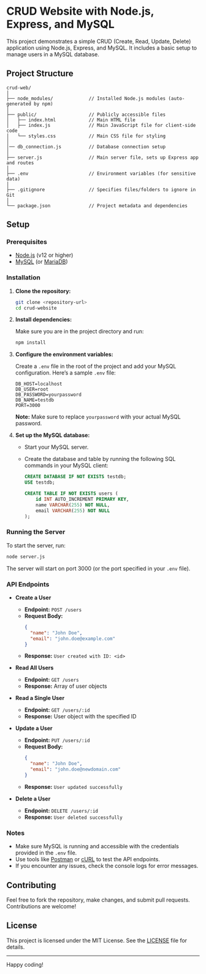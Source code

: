 # CRUD Website with Node.js, Express, and MySQL

This project demonstrates a simple CRUD (Create, Read, Update, Delete) application using Node.js, Express, and MySQL. It includes a basic setup to manage users in a MySQL database.

## Project Structure

```
crud-web/
│
├── node_modules/             // Installed Node.js modules (auto-generated by npm)
│
├── public/                   // Publicly accessible files
│   ├── index.html            // Main HTML file
│   ├── index.js              // Main JavaScript file for client-side code
│   └── styles.css            // Main CSS file for styling
│                 
│── db_connection.js          // Database connection setup
│
├── server.js                 // Main server file, sets up Express app and routes
│
├── .env                      // Environment variables (for sensitive data)
│
├── .gitignore                // Specifies files/folders to ignore in Git
│
└── package.json              // Project metadata and dependencies

```

## Setup

### Prerequisites

- [Node.js](https://nodejs.org/) (v12 or higher)
- [MySQL](https://www.mysql.com/) (or [MariaDB](https://mariadb.org/))

### Installation

1. **Clone the repository:**

   ```bash
   git clone <repository-url>
   cd crud-website
   ```

2. **Install dependencies:**

   Make sure you are in the project directory and run:

   ```bash
   npm install
   ```

3. **Configure the environment variables:**

   Create a `.env` file in the root of the project and add your MySQL configuration. Here’s a sample `.env` file:

   ```env
   DB_HOST=localhost
   DB_USER=root
   DB_PASSWORD=yourpassword
   DB_NAME=testdb
   PORT=3000
   ```

   **Note:** Make sure to replace `yourpassword` with your actual MySQL password.

4. **Set up the MySQL database:**

   - Start your MySQL server.
   - Create the database and table by running the following SQL commands in your MySQL client:

     ```sql
     CREATE DATABASE IF NOT EXISTS testdb;
     USE testdb;

     CREATE TABLE IF NOT EXISTS users (
         id INT AUTO_INCREMENT PRIMARY KEY,
         name VARCHAR(255) NOT NULL,
         email VARCHAR(255) NOT NULL
     );
     ```

### Running the Server

To start the server, run:

```bash
node server.js
```

The server will start on port 3000 (or the port specified in your `.env` file).

### API Endpoints

- **Create a User**
  - **Endpoint:** `POST /users`
  - **Request Body:**
    ```json
    {
      "name": "John Doe",
      "email": "john.doe@example.com"
    }
    ```
  - **Response:** `User created with ID: <id>`

- **Read All Users**
  - **Endpoint:** `GET /users`
  - **Response:** Array of user objects

- **Read a Single User**
  - **Endpoint:** `GET /users/:id`
  - **Response:** User object with the specified ID

- **Update a User**
  - **Endpoint:** `PUT /users/:id`
  - **Request Body:**
    ```json
    {
      "name": "John Doe",
      "email": "john.doe@newdomain.com"
    }
    ```
  - **Response:** `User updated successfully`

- **Delete a User**
  - **Endpoint:** `DELETE /users/:id`
  - **Response:** `User deleted successfully`

### Notes

- Make sure MySQL is running and accessible with the credentials provided in the `.env` file.
- Use tools like [Postman](https://www.postman.com/) or [cURL](https://curl.se/) to test the API endpoints.
- If you encounter any issues, check the console logs for error messages.

## Contributing

Feel free to fork the repository, make changes, and submit pull requests. Contributions are welcome!

## License

This project is licensed under the MIT License. See the [LICENSE](LICENSE) file for details.

---

Happy coding!